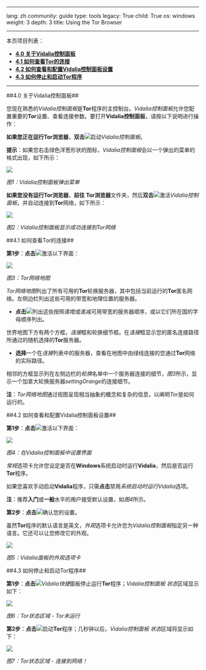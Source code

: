 

---

lang: zh
community: guide
type: tools
legacy: True
child: True
os: windows
weight: 3
depth: 3
title: Using the Tor Browser

---

本页项目列表：

- [**4.0 关于Vidalia控制面板**](#4.0)
- [**4.1 如何查看Tor的连接**](#4.1)
- [**4.2 如何查看和配置Vidalia控制面板设置**](#4.2)
- [**4.3 如何停止和启动Tor程序**](#4.3)

-------

<a name="4.0"></a>
##4.0 关于Vidalia控制面板##

您现在熟悉的*Vidalia控制面板*是**Tor**程序的主控制台。*Vidalia控制面板*允许您配置重要的**Tor**设置、查看连接参数。要打开**Vidalia控制面板**，请按以下说明进行操作：

**如果您正在运行Tor浏览器**，**双击**![](/sbox/screen/tor-en/32.png)启动*Vidalia控制面板*。

**提示**：如果您右击绿色洋葱形状的图标，*Vidalia控制面板*会以一个弹出的菜单的格式出现，如下所示：

![](/sbox/screen/tor-en/73.png)

*图1：Vidalia控制面板弹出菜单*


**如果您没有运行Tor浏览器**，**前往** **Tor浏览器**文件夹，然后**双击**![](/sbox/screen/tor-en/60.png)激活*Vidalia控制面板*，并自动连接到**Tor**网络，如下所示：

![](/sbox/screen/tor-zh/v2.png)

*图2：Vidalia控制面板显示成功连接到Tor网络*

<a name="4.1"></a>
##4.1 如何查看Tor的连接##

**第1步**：**点击**![](/sbox/screen/tor-en/62.png)激活以下界面：

![](/sbox/screen/tor-zh/v3.png)

*图3：Tor网络地图*

*Tor网络地图*列出了所有可用的**Tor**轮换服务器，其中包括当前运行的**Tor**匿名网络。左侧边栏列出这些可用的带宽和地理位置的服务器。

- **点击**![](/sbox/screen/tor-en/64.png)列出这些按照递增或递减可用带宽的服务器顺序，或以它们所在国的字母顺序列出。

世界地图下方有两个方框，*连接*框和轮换细节框。在*连接*框显示您的匿名连接路径所通过的随机选择的**Tor**服务器。

- **选择**一个在*连接*列表中的服务器，查看在地图中由绿线连接的您通过**Tor**网络的实际路径。

相邻的方框显示列在左侧边栏的*轮换*名单中一个服务器连接的细节，*图3*所示，显示一个加拿大轮换服务器*settingOrange*的连接细节。

**注**：*Tor网络地图*通过视图呈现相当抽象的概念和复杂的信息，以阐明*Tor*是如何运行的。

<a name="4.2"></a>
##4.2 如何查看和配置Vidalia控制面板设置##

**第1步**：**点击**![](/sbox/screen/tor-en/65.png)激活以下界面：

![](/sbox/screen/tor-zh/v4.png)

*图4：在Vidalia控制面板中设置界面*

*常规*选项卡允许您设定是否在**Windows**系统启动时运行**Vidalia**，然后是否运行**Tor**程序。

如果您喜欢手动启动**Vidalia**程序，只需**点击**禁用*系统启动时运行Vidalia*选项。

**注**：推荐**入门**或**一般**水平的用户接受默认设置，如*图4*所示。

**第2步**：**点击**![](/sbox/screen/tor-en/67.png)确认您的设置。

虽然**Tor**程序的默认语言是英文，*外观*选项卡允许您为*Vidalia控制面板*指定另一种语言。它还可以让您修改它的外观。

![](/sbox/screen/tor-zh/v5.png)

*图5：Vidalia面板的外观选项卡*

<a name="4.3"></a>

##4.3 如何停止和启动Tor程序##

**第1步**：**点击**![](/sbox/screen/tor-en/69.png)*Vidalia快捷*面板停止运行**Tor**程序；*Vidalia控制面板* *状态*区域显示如下：

![](/sbox/screen/tor-zh/v6.png)

*图6：Tor状态区域 - Tor未运行*

**第2步**：**点击**![](/sbox/screen/tor-en/71.png)启动**Tor**程序；几秒钟以后，*Vidalia控制面板* *状态*区域将显示如下：

![](/sbox/screen/tor-en/72.png)

*图7：Tor状态区域 - 连接到网络！*


